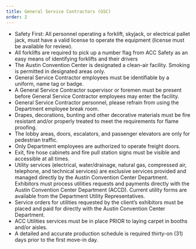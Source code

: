 ```yaml
---
title: General Service Contractors (GSC)
order: 2
---
```


- Safety First: All personnel operating a forklift, skyjack, or electrical pallet jack, must have a valid license to operate the equipment (license must be available for review).
- All forklifts are required to pick up a number flag from ACC Safety as an easy means of identifying forklifts and their drivers
- The Austin Convention Center is designated a clean-air facility. Smoking is permitted in designated  areas only.
- General Service Contractor employees must be identifiable by a uniform, name tag or badge.
- A General Service Contractor supervisor or foremen must be present before General Service Contractor employees may enter the facility.
- General Service Contractor personnel, please refrain from using the Department employee break room.
- Drapes, decorations, bunting and other decorative materials must be fire resistant and/or properly treated to meet the requirements for flame proofing.
- The lobby areas, doors, escalators, and passenger elevators are only for pedestrian traffic.
- Only Department employees are authorized to operate freight doors.
- Exit, fire hose cabinets and fire pull station signs must be visible and accessible at all times.
- Utility services (electrical, water/drainage, natural gas, compressed air, telephone, and technical services) are exclusive services provided and managed directly by the Austin Convention Center Department. Exhibitors must process utilities requests and payments directly with the Austin Convention Center Department (ACCD). Current utility forms are available from the Department Utility Representatives.
- Service orders for utilities requested by the client’s exhibitors must be placed and paid for directly with the Austin Convention Center Department.
- ACC Utilities services must be in place PRIOR to laying carpet in booths and/or aisles.
- A detailed and accurate production schedule is required thirty-on (31) days prior to the first move-in day.
